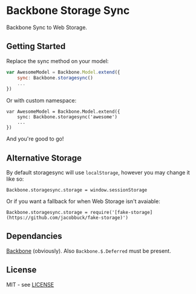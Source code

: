 Backbone Storage Sync
=====================

Backbone Sync to Web Storage.

Getting Started
---------------

Replace the sync method on your model:

```js
var AwesomeModel = Backbone.Model.extend({
	sync: Backbone.storagesync()
	...
})
```

Or with custom namespace:

```
var AwesomeModel = Backbone.Model.extend({
	sync: Backbone.storagesync('awesome')
	...
})
```

And you're good to go!

Alternative Storage
-------------------

By default storagesync will use `localStorage`, however you may change it like so:

```
Backbone.storagesync.storage = window.sessionStorage
```

Or if you want a fallback for when Web Storage isn't avaiable:

```
Backbone.storagesync.storage = require('[fake-storage](https://github.com/jacobbuck/fake-storage)')
```

Dependancies
------------

[Backbone](http://backbonejs.org) (obviously). Also `Backbone.$.Deferred` must be present.

License
-------

MIT - see [LICENSE](LICENSE)